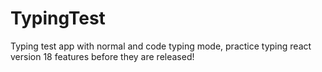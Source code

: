 # TypingTest
Typing test app with normal and code typing mode, practice typing react version 18 features before they are released! 
